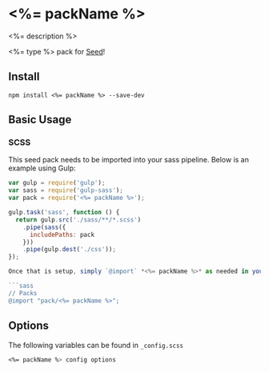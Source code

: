 # <%= packName %>
<%= description %>

<%= type %> pack for [Seed](https://github.com/helpscout/seed)!

## Install
```
npm install <%= packName %> --save-dev
```


## Basic Usage

### SCSS
This seed pack needs to be imported into your sass pipeline. Below is an example using Gulp:


```javascript
var gulp = require('gulp');
var sass = require('gulp-sass');
var pack = require('<%= packName %>');

gulp.task('sass', function () {
  return gulp.src('./sass/**/*.scss')
    .pipe(sass({
      includePaths: pack
    }))
    .pipe(gulp.dest('./css'));
});

Once that is setup, simply `@import` *<%= packName %>* as needed in your `.scss` file:

```sass
// Packs
@import "pack/<%= packName %>";
```

## Options

The following variables can be found in `_config.scss`

```sass
<%= packName %> config options
```


